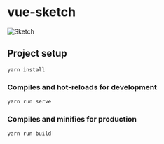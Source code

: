 # vue-sketch
![Sketch](https://github.com/huliang56/vue-sketch/public/screenshot.png)

## Project setup
```
yarn install
```

### Compiles and hot-reloads for development
```
yarn run serve
```

### Compiles and minifies for production
```
yarn run build
```
